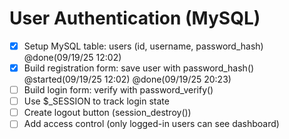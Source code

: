 # User Authentication (MySQL)

- [x] Setup MySQL table: users (id, username, password_hash) @done(09/19/25 12:02)
- [x] Build registration form: save user with password_hash() @started(09/19/25 12:02) @done(09/19/25 20:23)
- [ ] Build login form: verify with password_verify()
- [ ] Use $_SESSION to track login state
- [ ] Create logout button (session_destroy())
- [ ] Add access control (only logged-in users can see dashboard)
